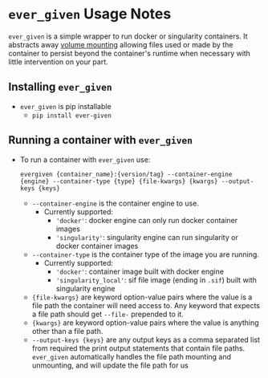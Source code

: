 # `ever_given` Usage Notes

`ever_given` is a simple wrapper to run docker or singularity containers. It abstracts away [volume mounting](https://docs.docker.com/storage/volumes/) allowing files used or made by the container to persist beyond the container's runtime when necessary with little intervention on your part.

## Installing `ever_given`
* `ever_given` is pip installable
   * `pip install ever-given`

## Running a container with `ever_given`
* To run a container with `ever_given` use:  
    ```
    evergiven {container_name}:{version/tag} --container-engine {engine} --container-type {type} {file-kwargs} {kwargs} --output-keys {keys}
    ```
    * `--container-engine` is the container engine to use. 
      * Currently supported: 
        * `'docker'`: docker engine can only run docker container images
        * `'singularity'`: singularity engine can run singularity or docker container images
    * `--container-type` is the container type of the image you are running. 
      * Currently supported: 
        * `'docker'`: container image built with docker engine
        * `'singularity_local'`: sif file image (ending in `.sif`) built with singularity engine
    * `{file-kwargs}` are keyword option-value pairs where the value is a file path the container will need access to. Any keyword that expects a file path should get `--file-` prepended to it. 
    * `{kwargs}` are keyword option-value pairs where the value is anything other than a file path.
    * `--output-keys {keys}` are any output keys as a comma separated list from required the print output statements that contain file paths. `ever_given` automatically handles the file path mounting and unmounting, and will update the file path for us

